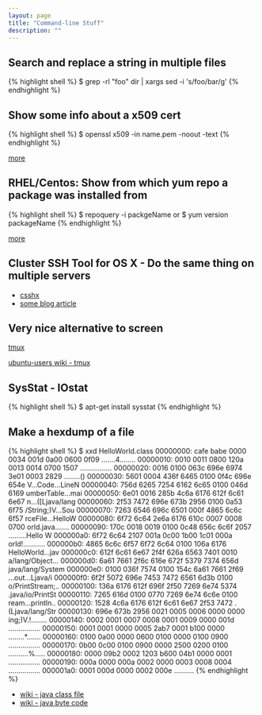 ```yaml
---
layout: page
title: "Command-line Stuff"
description: ""
---
```






## Search and replace a string in multiple files


{% highlight shell %}
$ grep -rl "foo" dir | xargs sed -i 's/foo/bar/g'
{% endhighlight %}


## Show some info about a x509 cert

 
{% highlight shell %}
$ openssl x509 -in name.pem -noout -text 
{% endhighlight %}


[more](http://operational.io/openssl-commonly-used-commands/)
 
 
 

## RHEL/Centos: Show from which yum repo a package was installed from

{% highlight shell %}
$ repoquery -i packgeName
or
$ yum version packageName
{% endhighlight %}


[more](http://serverfault.com/questions/62026/how-to-know-from-which-yum-repository-a-package-has-been-installed)

 
## Cluster SSH Tool for OS X - Do the same thing on multiple servers

* [csshx](https://github.com/brockgr/csshx)
* [some blog article](https://www.outsideopen.com/csshx/)




## Very nice alternative to screen



[tmux](https://tmux.github.io/)

[ubuntu-users wiki - tmux](https://wiki.ubuntuusers.de/tmux/)


## SysStat - IOstat

{% highlight shell %}
$ apt-get install sysstat
{% endhighlight %}



## Make a hexdump of a file

{% highlight shell %}
$ xxd HelloWorld.class
00000000: cafe babe 0000 0034 001d 0a00 0600 0f09  .......4........
00000010: 0010 0011 0800 120a 0013 0014 0700 1507  ................
00000020: 0016 0100 063c 696e 6974 3e01 0003 2829  .....<init>...()
00000030: 5601 0004 436f 6465 0100 0f4c 696e 654e  V...Code...LineN
00000040: 756d 6265 7254 6162 6c65 0100 046d 6169  umberTable...mai
00000050: 6e01 0016 285b 4c6a 6176 612f 6c61 6e67  n...([Ljava/lang
00000060: 2f53 7472 696e 673b 2956 0100 0a53 6f75  /String;)V...Sou
00000070: 7263 6546 696c 6501 000f 4865 6c6c 6f57  rceFile...HelloW
00000080: 6f72 6c64 2e6a 6176 610c 0007 0008 0700  orld.java.......
00000090: 170c 0018 0019 0100 0c48 656c 6c6f 2057  .........Hello W
000000a0: 6f72 6c64 2107 001a 0c00 1b00 1c01 000a  orld!...........
000000b0: 4865 6c6c 6f57 6f72 6c64 0100 106a 6176  HelloWorld...jav
000000c0: 612f 6c61 6e67 2f4f 626a 6563 7401 0010  a/lang/Object...
000000d0: 6a61 7661 2f6c 616e 672f 5379 7374 656d  java/lang/System
000000e0: 0100 036f 7574 0100 154c 6a61 7661 2f69  ...out...Ljava/i
000000f0: 6f2f 5072 696e 7453 7472 6561 6d3b 0100  o/PrintStream;..
00000100: 136a 6176 612f 696f 2f50 7269 6e74 5374  .java/io/PrintSt
00000110: 7265 616d 0100 0770 7269 6e74 6c6e 0100  ream...println..
00000120: 1528 4c6a 6176 612f 6c61 6e67 2f53 7472  .(Ljava/lang/Str
00000130: 696e 673b 2956 0021 0005 0006 0000 0000  ing;)V.!........
00000140: 0002 0001 0007 0008 0001 0009 0000 001d  ................
00000150: 0001 0001 0000 0005 2ab7 0001 b100 0000  ........*.......
00000160: 0100 0a00 0000 0600 0100 0000 0100 0900  ................
00000170: 0b00 0c00 0100 0900 0000 2500 0200 0100  ..........%.....
00000180: 0000 09b2 0002 1203 b600 04b1 0000 0001  ................
00000190: 000a 0000 000a 0002 0000 0003 0008 0004  ................
000001a0: 0001 000d 0000 0002 000e                 ..........
{% endhighlight %}

* [wiki - java class file](https://en.wikipedia.org/wiki/Java_class_file)
* [wiki - java byte code](https://en.wikipedia.org/wiki/Java_bytecode)


